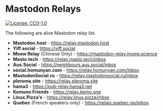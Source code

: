 # Mastodon Relays

[![License: CC0-1.0](https://licensebuttons.net/l/zero/1.0/80x15.png)](http://creativecommons.org/publicdomain/zero/1.0/)

The following are alive Mastodon relay list.

- **Mastodon.host** - https://relay.mastodon.host
- **Yiff.social** - https://yiff.social
- **Moew Relay** (Chinese Only) - https://mastodon-relay.moew.science
- **Masto.tech** - https://relay.masto.tech/inbox
- **Aus.Social** - https://neighbours.aus.social/inbox
- **social.homunyan.com** - https://relay.homunyan.com/inbox
- **MastodonSocial.ru** - https://relay.mastodonsocial.ru/inbox
- **pleroma.site** - https://relay.pleroma.site
- **hama3** - https://pub-relay.hama3.net
- **Kemono Friends** - https://relay.kemo.one
- **Linux.Pizza's** - https://relay.linux.pizza/inbox
- **Quebec** (French speakers only) - https://relais.quebec.gq/inbox
